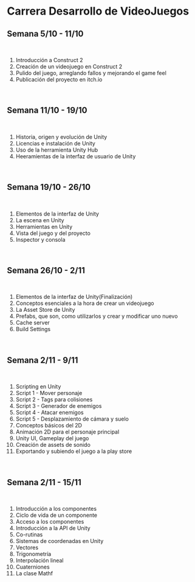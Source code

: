 # Carrera Desarrollo de VideoJuegos

<h2>Semana 5/10 - 11/10</h2><br>
<ol>
  <li>Introducción a Construct 2</li>
  <li>Creación de un videojuego en Construct 2</li>
  <li>Pulido del juego, arreglando fallos y mejorando el game feel</li>
  <li>Publicación del proyecto en itch.io</li>
</ol><br>

<h2>Semana 11/10 - 19/10</h2><br>
<ol>
  <li>Historia, origen y evolución de Unity</li>
  <li>Licencias e instalación de Unity</li>
  <li>Uso de la herramienta Unity Hub</li>
  <li>Heeramientas de la interfaz de usuario de Unity</li>
</ol><br>

<h2>Semana 19/10 - 26/10</h2><br>
<ol>
  <li>Elementos de la interfaz de Unity</li>
  <li>La escena en Unity</li>
  <li>Herramientas en Unity</li>
  <li>Vista del juego y del proyecto</li>
  <li>Inspector y consola</li>
</ol><br>

<h2>Semana 26/10 - 2/11</h2><br>
<ol>
  <li>Elementos de la interfaz de Unity(Finalización)</li>
  <li>Conceptos esenciales a la hora de crear un videojuego</li>
  <li>La Asset Store de Unity</li>
  <li>Prefabs, que son, como utilizarlos y crear y modificar uno nuevo</li>
  <li>Cache server</li>
  <li>Build Settings</li>
</ol><br>

<h2>Semana 2/11 - 9/11</h2><br>
<ol>
  <li>Scripting en Unity</li>
  <li>Script 1 - Mover personaje</li>
  <li>Script 2 - Tags para colisiones</li>
  <li>Script 3 - Generador de enemigos</li>
  <li>Script 4 - Atacar enemigos</li>
  <li>Script 5 - Desplazamiento de cámara y suelo</li>
  <li>Conceptos básicos del 2D</li>
  <li>Animación 2D para el personaje principal</li>
  <li>Unity UI, Gameplay del juego</li>
  <li>Creación de assets de sonido</li>
  <li>Exportando y subiendo el juego a la play store</li>
</ol><br>

<h2>Semana 2/11 - 15/11</h2><br>
<ol>
  <li>Introducción a los componentes</li>
  <li>Ciclo de vida de un componente</li>
  <li>Acceso a los componentes</li>
  <li>Introducción a la API de Unity</li>
  <li>Co-rutinas</li>
  <li>Sistemas de coordenadas en Unity</li>
  <li>Vectores</li>
  <li>Trigonometría</li>
  <li>Interpolación lineal</li>
  <li>Cuaterniones</li>
  <li>La clase Mathf</li>
</ol><br>
